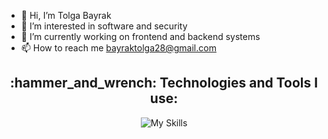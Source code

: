 - 👋 Hi, I’m Tolga Bayrak
- 👀 I’m interested in software and security
- 🌱 I’m currently working on frontend and backend systems
- 📫 How to reach me bayraktolga28@gmail.com




<div align="center">

<h2 align="center">:hammer_and_wrench: Technologies and Tools I use:</h2>

![My Skills](https://skillicons.dev/icons?i=js,java,nodejs,mongodb,postgres,vue,react,ts,docker,linux,git&theme=dark)

</div>

